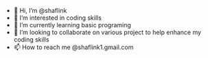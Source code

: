 - 👋 Hi, I’m @shaflink
- 👀 I’m interested in coding skills
- 🌱 I’m currently learning basic programing 
- 💞️ I’m looking to collaborate on various project to help enhance my coding skills
- 📫 How to reach me @shaflink1.gmail.com

<!---
shaflink/shaflink is a ✨ special ✨ repository because its `README.md` (this file) appears on your GitHub profile.
You can click the Preview link to take a look at your changes.
--->
